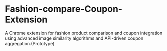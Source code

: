 # Fashion-compare-Coupon-Extension
A Chrome extension for fashion product comparison and coupon integration using advanced image similarity algorithms and API-driven coupon aggregation.(Prototype)
